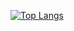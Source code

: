 [![Top Langs](https://github-readme-stats.vercel.app/api/top-langs/?username=jkuzz&hide=jupyter&langs_count=6&layout=compact)](https://github.com/anuraghazra/github-readme-stats)

<!--
**Jkuzz/Jkuzz** is a ✨ _special_ ✨ repository because its `README.md` (this file) appears on your GitHub profile.

Here are some ideas to get you started:

- 🔭 I’m currently working on ...
- 🌱 I’m currently learning ...
- 👯 I’m looking to collaborate on ...
- 🤔 I’m looking for help with ...
- 💬 Ask me about ...
- 📫 How to reach me: ...
-->
